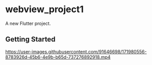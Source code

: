# webview_project1

A new Flutter project.

## Getting Started



https://user-images.githubusercontent.com/91646698/171980556-8783926d-45b6-4e9b-b65d-737276892918.mp4

